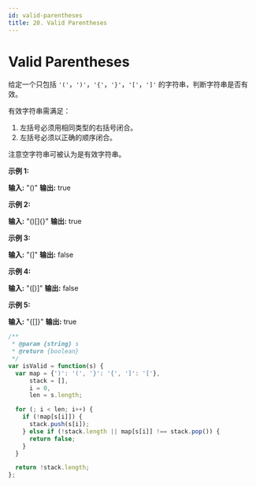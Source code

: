 ```yaml
---
id: valid-parentheses
title: 20. Valid Parentheses
---
```


# Valid Parentheses

给定一个只包括 `'('`，`')'`，`'{'`，`'}'`，`'['`，`']'` 的字符串，判断字符串是否有效。

有效字符串需满足：

1.  左括号必须用相同类型的右括号闭合。
2.  左括号必须以正确的顺序闭合。

注意空字符串可被认为是有效字符串。

**示例 1:**

**输入:** "()" **输出:** true

**示例 2:**

**输入:** "()\[]{}" **输出:** true

**示例 3:**

**输入:** "(]" **输出:** false

**示例 4:**

**输入:** "(\[)]" **输出:** false

**示例 5:**

**输入:** "{\[]}" **输出:** true



```javascript
/**
 * @param {string} s
 * @return {boolean}
 */
var isValid = function(s) {
  var map = {')': '(', '}': '{', ']': '['},
      stack = [],
      i = 0,
      len = s.length;

  for (; i < len; i++) {
    if (!map[s[i]]) {
      stack.push(s[i]);
    } else if (!stack.length || map[s[i]] !== stack.pop()) {
      return false;
    }
  }

  return !stack.length;
};
```